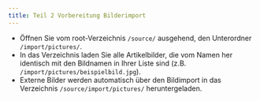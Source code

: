 ```yaml
---
title: Teil 2 Vorbereitung Bilderimport
--- 
```


- Öffnen Sie vom root-Verzeichnis `/source/` ausgehend, den Unterordner `/import/pictures/`. 
- In das Verzeichnis laden Sie alle Artikelbilder, die vom Namen her identisch mit den Bildnamen in Ihrer Liste sind (z.B. `/import/pictures/beispielbild.jpg`). 
- Externe Bilder werden automatisch über den Bildimport in das Verzeichnis `/source/import/pictures/` heruntergeladen.
